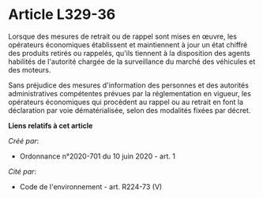 # Article L329-36

Lorsque des mesures de retrait ou de rappel sont mises en œuvre, les opérateurs économiques établissent et maintiennent à
jour un état chiffré des produits retirés ou rappelés, qu'ils tiennent à la disposition des agents habilités de l'autorité
chargée de la surveillance du marché des véhicules et des moteurs.

Sans préjudice des mesures d'information des personnes et des autorités administratives compétentes prévues par la
réglementation en vigueur, les opérateurs économiques qui procèdent au rappel ou au retrait en font la déclaration par voie
dématérialisée, selon des modalités fixées par décret.

**Liens relatifs à cet article**

_Créé par_:

  - Ordonnance n°2020-701 du 10 juin 2020 - art. 1

_Cité par_:

  - Code de l'environnement - art. R224-73 (V)
